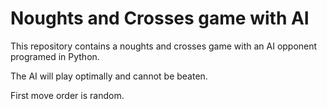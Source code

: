 # Noughts and Crosses game with AI

This repository contains a noughts and crosses game with an AI opponent programed in Python.

The AI will play optimally and cannot be beaten.

First move order is random.
